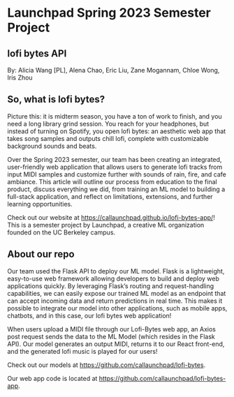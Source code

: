 # Launchpad Spring 2023 Semester Project
## lofi bytes API

By: Alicia Wang [PL], Alena Chao, Eric Liu, Zane Mogannam, Chloe Wong, Iris Zhou

## So, what is lofi bytes?
Picture this: it is midterm season, you have a ton of work to finish, and you need a long library grind session. You reach for your headphones, but instead of turning on Spotify, you open lofi bytes: an aesthetic web app that takes song samples and outputs chill lofi, complete with customizable background sounds and beats.

Over the Spring 2023 semester, our team has been creating an integrated, user-friendly web application that allows users to generate lofi tracks from input MIDI samples and customize further with sounds of rain, fire, and cafe ambiance. This article will outline our process from education to the final product, discuss everything we did, from training an ML model to building a full-stack application, and reflect on limitations, extensions, and further learning opportunities.

Check out our website at https://callaunchpad.github.io/lofi-bytes-app/! This is a semester project by Launchpad, a creative ML organization founded on the UC Berkeley campus.

## About our repo

Our team used the Flask API to deploy our ML model. Flask is a lightweight, easy-to-use web framework allowing developers to build and deploy web applications quickly. By leveraging Flask’s routing and request-handling capabilities, we can easily expose our trained ML model as an endpoint that can accept incoming data and return predictions in real time. This makes it possible to integrate our model into other applications, such as mobile apps, chatbots, and in this case, our lofi bytes web application!

When users upload a MIDI file through our Lofi-Bytes web app, an Axios post request sends the data to the ML Model (which resides in the Flask API). Our model generates an output MIDI, returns it to our React front-end, and the generated lofi music is played for our users!

Check out our models at https://github.com/callaunchpad/lofi-bytes.

Our web app code is located at https://github.com/callaunchpad/lofi-bytes-app.

